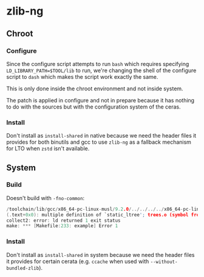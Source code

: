# zlib-ng
## Chroot
### Configure
Since the configure script attempts to run `bash` which requires specifying `LD_LIBRARY_PATH=$TOOL/lib` to run, we're changing the shell of the configure script to `dash` which makes the script work exactly the same.

This is only done inside the chroot environment and not inside system.

The patch is applied in configure and not in prepare because it has nothing to do with the sources but with the configuration system of the ceras.
### Install
Don't install as `install-shared` in native because we need the header files it
provides for both binutils and gcc to use `zlib-ng` as a fallback mechanism for
LTO when `zstd` isn't available.
## System
### Build
Doesn't build with `-fno-common`:
```C
/toolchain/lib/gcc/x86_64-pc-linux-musl/9.2.0/../../../../x86_64-pc-linux-musl/bin/ld: deflate_quick.o (symbol from plugin): in function `deflate_quick':
(.text+0x0): multiple definition of `static_ltree'; trees.o (symbol from plugin):(.text+0x0): first defined here
collect2: error: ld returned 1 exit status
make: *** [Makefile:233: example] Error 1
```
### Install
Don't install as `install-shared` in system because we need the header files it
provides for certain cerata (e.g. `ccache` when used with
`--without-bundled-zlib`).
